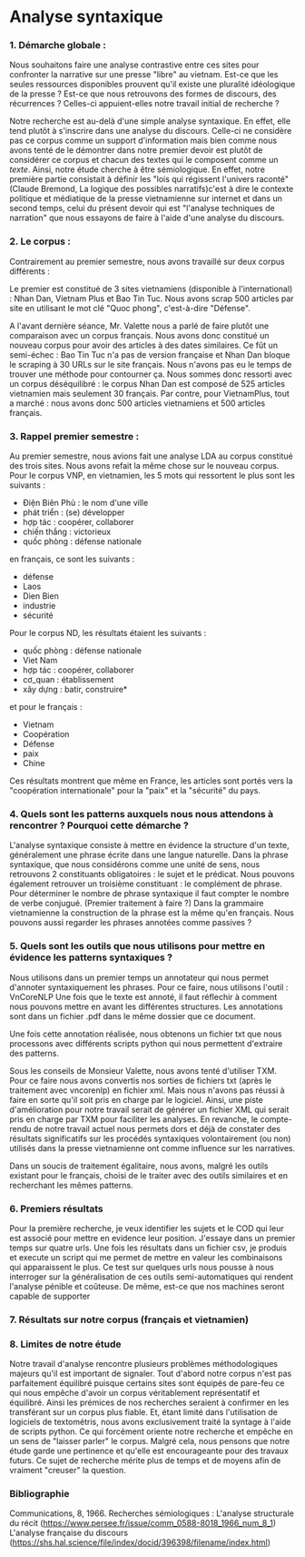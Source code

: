 # Analyse syntaxique 

### 1. Démarche globale : 

Nous souhaitons faire une analyse contrastive entre ces sites pour confronter la narrative sur une presse "libre" au vietnam. Est-ce que les seules ressources disponibles prouvent qu'il existe une pluralité idéologique de la presse ? Est-ce que nous retrouvons des formes de discours, des récurrences ? Celles-ci appuient-elles notre travail initial de recherche ? 

Notre recherche est au-delà d'une simple analyse syntaxique. En effet, elle tend plutôt à s'inscrire dans une analyse du discours. Celle-ci ne considère pas ce corpus comme un support d'information mais bien comme nous avons tenté de le démontrer dans notre premier devoir est plutôt de considérer ce corpus et chacun des textes qui le composent comme un *texte*. 
Ainsi, notre étude cherche à être sémiologique. En effet, notre première partie consistait à définir les "lois qui régissent l'univers raconté" (Claude Bremond, La logique des possibles narratifs)c'est à dire le contexte politique et médiatique de la presse vietnamienne sur internet et dans un second temps, celui du présent devoir qui est "l'analyse techniques de narration" que nous essayons de faire à l'aide d'une analyse du discours. 

### 2. Le corpus : 

Contrairement au premier semestre, nous avons travaillé sur deux corpus différents :

Le premier est constitué de 3 sites vietnamiens (disponible à l'international) : Nhan Dan, Vietnam Plus et Bao Tin Tuc. Nous avons scrap 500 articles par site en utilisant le mot clé "Quoc phong", c'est-à-dire "Défense". 

A l'avant dernière séance, Mr. Valette nous a parlé de faire plutôt une comparaison avec un corpus français.
Nous avons donc constitué un nouveau corpus pour avoir des articles à des dates similaires. Ce fût un semi-échec : Bao Tin Tuc n'a pas de version française et Nhan Dan bloque le scraping à 30 URLs sur le site français. Nous n'avons pas eu le temps de trouver une méthode pour contourner ça. Nous sommes donc ressorti avec un corpus déséquilibré : le corpus Nhan Dan est composé de 525 articles vietnamien mais seulement 30 français. Par contre, pour VietnamPlus, tout a marché : nous avons donc 500 articles vietnamiens et 500 articles français.

### 3. Rappel premier semestre :

Au premier semestre, nous avions fait une analyse LDA au corpus constitué des trois sites. Nous avons refait la même chose sur le nouveau corpus.
Pour le corpus VNP, en vietnamien, les 5 mots qui ressortent le plus sont les suivants :
- Điện Biên Phủ : le nom d'une ville
- phát triển : (se) développer
- hợp tác : coopérer, collaborer
- chiến thắng : victorieux
- quốc phòng : défense nationale

en français, ce sont les suivants :
- défense
- Laos
- Dien Bien
- industrie
- sécurité

Pour le corpus ND, les résultats étaient les suivants :
- quốc phòng : défense nationale
- Viet Nam
- hợp tác : coopérer, collaborer
- cơ_quan : établissement
- xây dựng : batir, construire*

et pour le français :
- Vietnam
- Coopération
- Défense
- paix
- Chine

Ces résultats montrent que même en France, les articles sont portés vers la "coopération internationale" pour la "paix" et la "sécurité" du pays.

### 4. Quels sont les patterns auxquels nous nous attendons à rencontrer ? Pourquoi cette démarche ? 

L'analyse syntaxique consiste à mettre en évidence la structure d'un texte, généralement une phrase écrite dans une langue naturelle. 
Dans la phrase syntaxique, que nous considérons comme une unité de sens, nous retrouvons 2 constituants obligatoires : le sujet et le prédicat. Nous pouvons également retrouver un troisième constituant : le complément de phrase. 
Pour déterminer le nombre de phrase syntaxique il faut compter le nombre de verbe conjugué. (Premier traitement à faire ?) 
Dans la grammaire vietnamienne la construction de la phrase est la même qu'en français. 
Nous pouvons aussi regarder les phrases annotées comme passives ? 

### 5. Quels sont les outils que nous utilisons pour mettre en évidence les patterns syntaxiques ? 

Nous utilisons dans un premier temps un annotateur qui nous permet d'annoter syntaxiquement les phrases. 
Pour ce faire, nous utilisons l'outil : VnCoreNLP 
Une fois que le texte est annoté, il faut réflechir à comment nous pouvons mettre en avant les différentes structures. 
Les annotations sont dans un fichier .pdf dans le même dossier que ce document. 

Une fois cette annotation réalisée, nous obtenons un fichier txt que nous processons avec différents scripts python qui nous permettent d'extraire des patterns. 

Sous les conseils de Monsieur Valette, nous avons tenté d'utiliser TXM. Pour ce faire nous avons convertis nos sorties de fichiers txt (après le traitement avec vncorenlp) en fichier xml. Mais nous n'avons pas réussi à faire en sorte qu'il soit pris en charge par le logiciel. Ainsi, une piste d'amélioration pour notre travail serait de générer un fichier XML qui serait pris en charge par TXM pour faciliter les analyses.
En revanche, le compte-rendu de notre travail actuel nous permets dors et déjà de constater des résultats significatifs sur les procédés syntaxiques volontairement (ou non) utilisés dans la presse vietnamienne ont comme influence sur les narratives. 

Dans un soucis de traitement égalitaire, nous avons, malgré les outils existant pour le français, choisi de le traiter avec des outils similaires et en recherchant les mêmes patterns. 

### 6. Premiers résultats 

Pour la première recherche, je veux identifier les sujets et le COD qui leur est associé pour mettre en evidence leur position. 
J'essaye dans un premier temps sur quatre urls. Une fois les résultats dans un fichier csv, je produis et execute un script qui me permet de mettre en valeur les combinaisons qui apparaissent le plus. 
Ce test sur quelques urls nous pousse à nous interroger sur la généralisation de ces outils semi-automatiques qui rendent l'analyse pénible et coûteuse. De même, est-ce que nos machines seront capable de supporter 

### 7. Résultats sur notre corpus (français et vietnamien) 



### 8. Limites de notre étude

Notre travail d'analyse rencontre plusieurs problèmes méthodologiques majeurs qu'il est important de signaler. 
Tout d'abord notre corpus n'est pas parfaitement équilibré puisque certains sites sont équipés de pare-feu ce qui nous empêche d'avoir un corpus véritablement représentatif et équilibré. Ainsi les prémices de nos recherches seraient à confirmer en les transférant sur un corpus plus fiable. 
Et, étant limité dans l'utilisation de logiciels de textométris, nous avons exclusivement traité la syntage à l'aide de scripts python. Ce qui forcément oriente notre recherche et empêche en un sens de "laisser parler" le corpus. 
Malgré cela, nous pensons que notre étude garde une pertinence et qu'elle est encourageante pour des travaux futurs. Ce sujet de recherche mérite plus de temps et de moyens afin de vraiment "creuser" la question. 


### Bibliographie 

Communications, 8, 1966. Recherches sémiologiques : L'analyse structurale du récit (https://www.persee.fr/issue/comm_0588-8018_1966_num_8_1) 
L'analyse française du discours (https://shs.hal.science/file/index/docid/396398/filename/index.html) 

